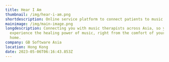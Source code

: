 ```yaml
---
title: Hear I Am
thumbnail: /img/hear-i-am.png
shortdescription: Online service platform to connect patients to music therapists across Asia.
mainimage: /img/main-image.png
longdescription: Connecting you with music therapists across Asia, so you can
  experience the healing power of music, right from the comfort of your own
  home.
company: GB Software Asia
location: Hong Kong
date: 2023-05-06T06:16:43.853Z
---
```

